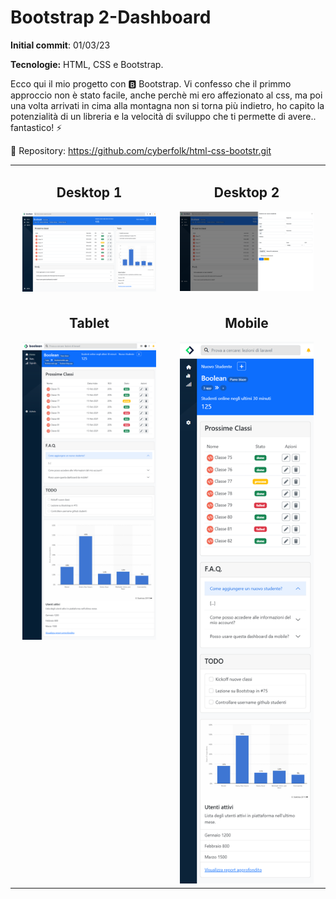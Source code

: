 #   Bootstrap 2-Dashboard

**Initial commit**: 01/03/23

**Tecnologie:** HTML, CSS e Bootstrap.

Ecco qui il mio progetto con 🅱️ Bootstrap. Vi confesso che il primmo approccio non è stato facile, anche perchè mi ero affezionato al css, ma poi una volta arrivati in cima alla montagna non si torna più indietro, ho capito la potenzialità di un libreria e la velocità di sviluppo che ti permette di avere.. fantastico! ⚡️

🔗 Repository:
https://github.com/cyberfolk/html-css-bootstr.git

<table cellpadding="0">
  <tr style="padding: 0">
    <td valign="top" align="center" width="50%">
        <h2 >Desktop 1</h2>
        <img src="./screencapture/desktop-1.png" width="90%"/>
    </td>
    <td valign="top" align="center" width="50%">
        <h2 >Desktop 2</h2>
        <img src="./screencapture/desktop-2.png" width="90%"/>
    </td>
  </tr>
    <tr style="padding: 0">
        <td valign="top" align="center" width="50%">
            <h2>Tablet</h2>
            <img src="./screencapture/tablet.png" width="90%"/>
        </td>
        <td valign="top" align="center" width="50%">
            <h2>Mobile</h2>
            <img src="./screencapture/mobile.png" width="90%"/>
        </td>
  </tr>
</table>
